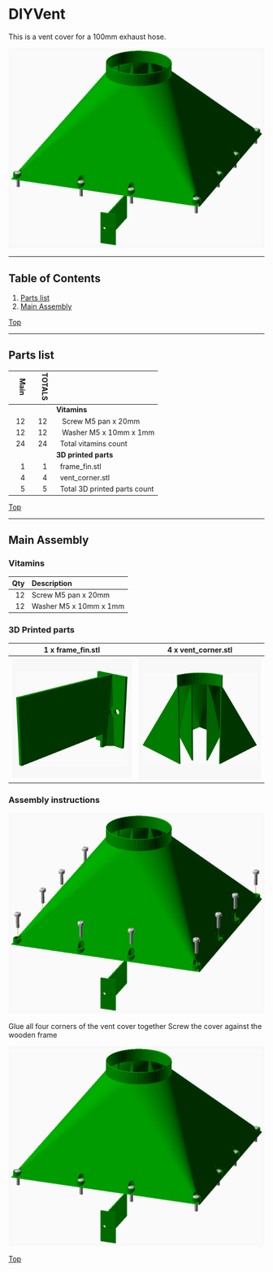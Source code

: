 <a name="TOP"></a>
# DIYVent
This is a vent cover for a 100mm exhaust hose.

![Main Assembly](assemblies/main_assembled.png)


---
## Table of Contents
1. [Parts list](#Parts_list)
1. [Main Assembly](#main_assembly)

[Top](#TOP)

---
<a name="Parts_list"></a>
## Parts list
| <span style="writing-mode: vertical-rl; text-orientation: mixed;">Main</span> | <span style="writing-mode: vertical-rl; text-orientation: mixed;">TOTALS</span> |  |
|---:|---:|:---|
|  | | **Vitamins** |
| &nbsp;&nbsp;12&nbsp; |  &nbsp;&nbsp;12&nbsp; | &nbsp;&nbsp; Screw M5 pan x 20mm |
| &nbsp;&nbsp;12&nbsp; |  &nbsp;&nbsp;12&nbsp; | &nbsp;&nbsp; Washer  M5 x 10mm x 1mm |
| &nbsp;&nbsp;24&nbsp; | &nbsp;&nbsp;24&nbsp; | &nbsp;&nbsp;Total vitamins count |
|  | | **3D printed parts** |
| &nbsp;&nbsp;1&nbsp; |  &nbsp;&nbsp;1&nbsp; | &nbsp;&nbsp;frame_fin.stl |
| &nbsp;&nbsp;4&nbsp; |  &nbsp;&nbsp;4&nbsp; | &nbsp;&nbsp;vent_corner.stl |
| &nbsp;&nbsp;5&nbsp; | &nbsp;&nbsp;5&nbsp; | &nbsp;&nbsp;Total 3D printed parts count |

[Top](#TOP)

---
<a name="main_assembly"></a>
## Main Assembly
### Vitamins
|Qty|Description|
|---:|:----------|
|12| Screw M5 pan x 20mm|
|12| Washer  M5 x 10mm x 1mm|


### 3D Printed parts

| 1 x frame_fin.stl | 4 x vent_corner.stl |
|---|---|
| ![frame_fin.stl](stls/frame_fin.png) | ![vent_corner.stl](stls/vent_corner.png) 



### Assembly instructions
![main_assembly](assemblies/main_assembly.png)

Glue all four corners of the vent cover together 
Screw the cover against the wooden frame 

![main_assembled](assemblies/main_assembled.png)

[Top](#TOP)
